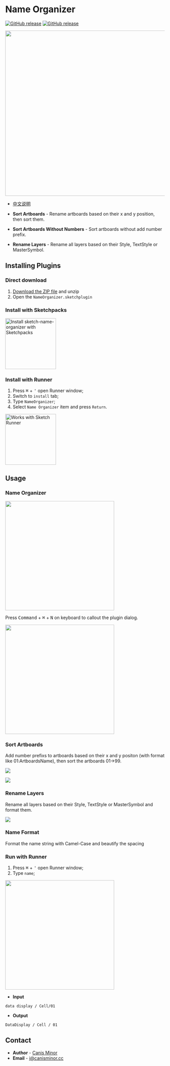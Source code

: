 # Name Organizer


[![GitHub release](https://img.shields.io/github/release/canisminor1990/sketch-name-organizer.svg?maxAge=2592000)](https://github.com/canisminor1990/sketch-name-organizer/releases) 
[![GitHub release](https://img.shields.io/badge/Works%20with-Sketch%20Runner-blue.svg?colorB=308ADF)](http://bit.ly/SketchRunnerWebsite)

<img src="https://raw.githubusercontent.com/canisminor1990/sketch-name-organizer/master/src/Img/rm-banner.png" width="520">

- [中文说明](README_zh.md)

- **Sort Artboards** - Rename artboards based on their x and y position, then sort them.
- **Sort Artboards Without Numbers** - Sort artboards without add number prefix.
- **Rename Layers** - Rename all layers based on their Style, TextStyle or MasterSymbol.

## Installing Plugins

### Direct download

1. [Download the ZIP file](https://github.com/canisminor1990/sketch-name-organizer/archive/master.zip) and unzip
2. Open the `NameOrganizer.sketchplugin`

### Install with Sketchpacks

<a href="https://sketchpacks.com/canisminor1990/sketch-name-organizer/install"><img src="https://sketchpacks-com.s3.amazonaws.com/assets/badges/sketchpacks-badge-install.png" alt="Install sketch-name-organizer with Sketchpacks" width="160"></a>

### Install with Runner

1. Press <kbd>⌘</kbd> + <kbd>'</kbd> open Runner window;
2. Switch to `install` tab;
3. Type `NameOrganizer`;
4. Select `Name Organizer` item and press `Return`.

<a href="http://bit.ly/SketchRunnerWebsite"><img src="http://bit.ly/RunnerBadgeBlue" alt="Works with Sketch Runner" width="160"></a>

## Usage

### Name Organizer

<img src="https://raw.githubusercontent.com/canisminor1990/sketch-name-organizer/master/src/Img/rm-dialog.png" width="344">

Press <kbd>Command</kbd> + <kbd>⌘</kbd> + <kbd>N</kbd> on keyboard to callout the plugin dialog.

<img src="https://raw.githubusercontent.com/canisminor1990/sketch-name-organizer/master/src/Img/rm-shortkey.png" width="344">


### Sort Artboards

Add number prefixs to artboards based on their x and y positon (with format like 01:ArtboardsName),
then sort the artboards 01->99.

![](https://o4j4l4n7h.qnssl.com/2017-08-03-a_1.png)

![](https://o4j4l4n7h.qnssl.com/2017-08-03-a_2.png)


### Rename Layers

Rename all layers based on their Style, TextStyle or MasterSymbol and format them.

![](https://o4j4l4n7h.qnssl.com/2017-08-03-a_3.png)

### Name Format

Format the name string with Camel-Case and beautify the spacing

### Run with Runner

1. Press <kbd>⌘</kbd> + <kbd>'</kbd> open Runner window;
2. Type `name`;

<img src="https://raw.githubusercontent.com/canisminor1990/sketch-name-organizer/master/src/Img/rm-run.png" width="344">

- **Input**
```
data display / Cell/01
```
- **Output**
```
DataDisplay / Cell / 01
```

## Contact
- **Author** - [Canis Minor](https://github.com/canisminor1990)
- **Email** - <i@canisminor.cc>
